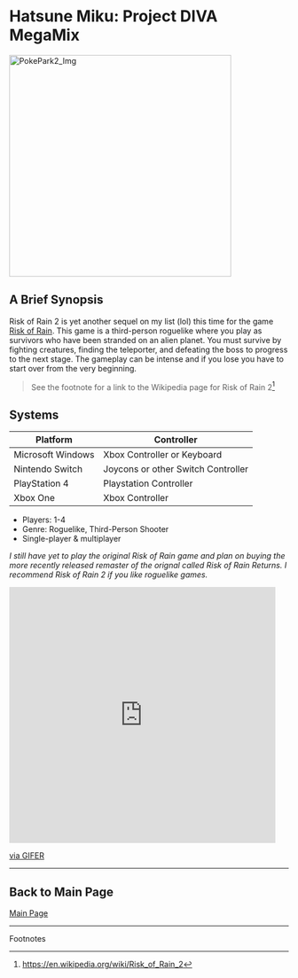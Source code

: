# Hatsune Miku: Project DIVA MegaMix

<img src="https://assets.nintendo.com/image/upload/c_fill,w_1200/q_auto:best/f_auto/dpr_2.0/ncom/software/switch/70010000024015/0f28e2124121e22e50ad70165e94ee01e12447c2e025629844e01e07fc8f0942" alt="PokePark2_Img" width="400"/>

## A Brief Synopsis

Risk of Rain 2 is yet another sequel on my list (lol) this time for the game [Risk of Rain](https://en.wikipedia.org/wiki/Risk_of_Rain). This game is a third-person roguelike where you play as survivors who have been stranded on an alien planet. You must survive by fighting creatures, finding the teleporter, and defeating the boss to progress to the next stage. The gameplay can be intense and if you lose you have to start over from the very beginning.
>See the footnote for a link to the Wikipedia page for Risk of Rain 2[^1]

## Systems

| **Platform**      | **Controller**                      |
|-------------------|-------------------------------------|
| Microsoft Windows | Xbox Controller or Keyboard         |
| Nintendo Switch   | Joycons or other Switch Controller  |
| PlayStation 4     | Playstation Controller              |
| Xbox One          | Xbox Controller                     |


+ Players: 1-4
+ Genre: Roguelike, Third-Person Shooter
+ Single-player & multiplayer

*I still have yet to play the original Risk of Rain game and plan on buying the more recently released remaster of the orignal called Risk of Rain Returns. I recommend Risk of Rain 2 if you like roguelike games.*

<iframe src="https://gifer.com/embed/Z23a" width=480 height=461.947 frameBorder="0" allowFullScreen></iframe><p><a href="https://gifer.com">via GIFER</a></p>



---


## Back to Main Page
[Main Page](README.md)

***
Footnotes

[^1]:https://en.wikipedia.org/wiki/Risk_of_Rain_2
